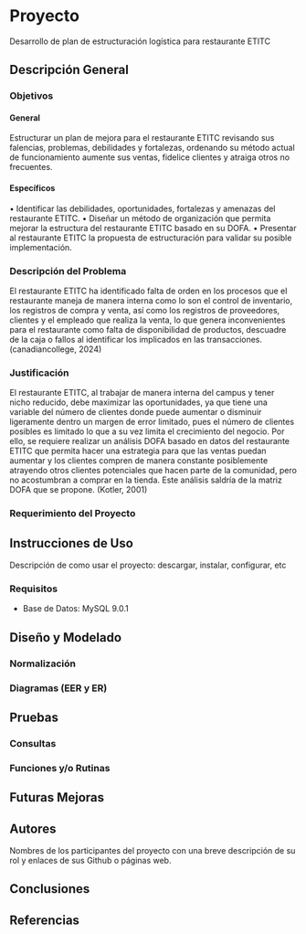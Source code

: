# Proyecto

Desarrollo de plan de estructuración logística para restaurante ETITC

## Descripción General

### Objetivos

#### General
Estructurar un plan de mejora para el restaurante ETITC revisando sus falencias, problemas, debilidades y fortalezas, ordenando su método actual de funcionamiento aumente sus ventas, fidelice clientes y atraiga otros no frecuentes.

#### Específicos
•	Identificar las debilidades, oportunidades, fortalezas y amenazas del restaurante ETITC.
•	Diseñar un método de organización que permita mejorar la estructura del restaurante ETITC basado en su DOFA.
•	Presentar al restaurante ETITC la propuesta de estructuración para validar su posible implementación.

### Descripción del Problema
El restaurante ETITC ha identificado falta de orden en los procesos que el restaurante maneja de manera interna como lo son el control de inventario, los registros de compra y venta, así como los registros de proveedores, clientes y el empleado que realiza la venta, lo que genera inconvenientes para el restaurante como falta de disponibilidad de productos, descuadre de la caja o fallos al identificar los implicados en las transacciones. (canadiancollege, 2024)

### Justificación
El restaurante ETITC, al trabajar de manera interna del campus y tener nicho reducido, debe maximizar las oportunidades, ya que tiene una variable del número de clientes donde puede aumentar o disminuir ligeramente dentro un margen de error limitado, pues el número de clientes posibles es limitado lo que a su vez limita el crecimiento del negocio. Por ello, se requiere realizar un análisis DOFA basado en datos del restaurante ETITC que permita hacer una estrategia para que las ventas puedan aumentar y los clientes compren de manera constante posiblemente atrayendo otros clientes potenciales que hacen parte de la comunidad, pero no acostumbran a comprar en la tienda. Este análisis saldría de la matriz DOFA que se propone. (Kotler, 2001)
### Requerimiento del Proyecto


## Instrucciones de Uso

Descripción de como usar el proyecto: descargar, instalar, configurar, etc

### Requisitos

- Base de Datos: MySQL 9.0.1

## Diseño y Modelado

### Normalización

### Diagramas (EER y ER)

## Pruebas

### Consultas 

### Funciones y/o Rutinas

## Futuras Mejoras

## Autores

Nombres de los participantes del proyecto con una breve descripción de su rol y enlaces de sus Github o páginas web.

## Conclusiones

## Referencias
